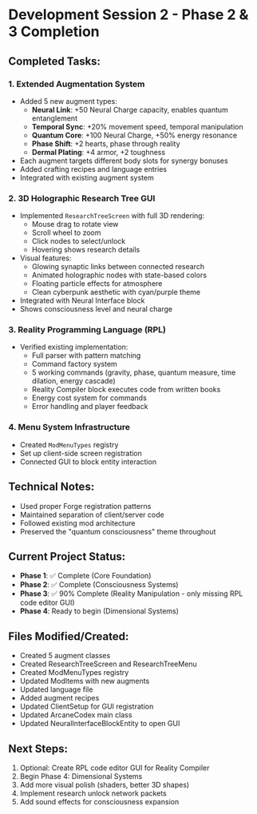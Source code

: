 # Development Session 2 - Phase 2 & 3 Completion

## Completed Tasks:

### 1. Extended Augmentation System
- Added 5 new augment types:
  - **Neural Link**: +50 Neural Charge capacity, enables quantum entanglement
  - **Temporal Sync**: +20% movement speed, temporal manipulation
  - **Quantum Core**: +100 Neural Charge, +50% energy resonance
  - **Phase Shift**: +2 hearts, phase through reality
  - **Dermal Plating**: +4 armor, +2 toughness
- Each augment targets different body slots for synergy bonuses
- Added crafting recipes and language entries
- Integrated with existing augment system

### 2. 3D Holographic Research Tree GUI
- Implemented `ResearchTreeScreen` with full 3D rendering:
  - Mouse drag to rotate view
  - Scroll wheel to zoom
  - Click nodes to select/unlock
  - Hovering shows research details
- Visual features:
  - Glowing synaptic links between connected research
  - Animated holographic nodes with state-based colors
  - Floating particle effects for atmosphere
  - Clean cyberpunk aesthetic with cyan/purple theme
- Integrated with Neural Interface block
- Shows consciousness level and neural charge

### 3. Reality Programming Language (RPL)
- Verified existing implementation:
  - Full parser with pattern matching
  - Command factory system
  - 5 working commands (gravity, phase, quantum measure, time dilation, energy cascade)
  - Reality Compiler block executes code from written books
  - Energy cost system for commands
  - Error handling and player feedback

### 4. Menu System Infrastructure
- Created `ModMenuTypes` registry
- Set up client-side screen registration
- Connected GUI to block entity interaction

## Technical Notes:
- Used proper Forge registration patterns
- Maintained separation of client/server code
- Followed existing mod architecture
- Preserved the "quantum consciousness" theme throughout

## Current Project Status:
- **Phase 1**: ✅ Complete (Core Foundation)
- **Phase 2**: ✅ Complete (Consciousness Systems)
- **Phase 3**: ✅ 90% Complete (Reality Manipulation - only missing RPL code editor GUI)
- **Phase 4**: Ready to begin (Dimensional Systems)

## Files Modified/Created:
- Created 5 augment classes
- Created ResearchTreeScreen and ResearchTreeMenu
- Created ModMenuTypes registry
- Updated ModItems with new augments
- Updated language file
- Added augment recipes
- Updated ClientSetup for GUI registration
- Updated ArcaneCodex main class
- Updated NeuralInterfaceBlockEntity to open GUI

## Next Steps:
1. Optional: Create RPL code editor GUI for Reality Compiler
2. Begin Phase 4: Dimensional Systems
3. Add more visual polish (shaders, better 3D shapes)
4. Implement research unlock network packets
5. Add sound effects for consciousness expansion